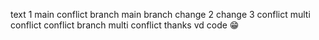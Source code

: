 text 1
main
conflict branch
main branch
change 2
change 3 conflict
multi conflict conflict branch
multi conflict
thanks vd code 😁
